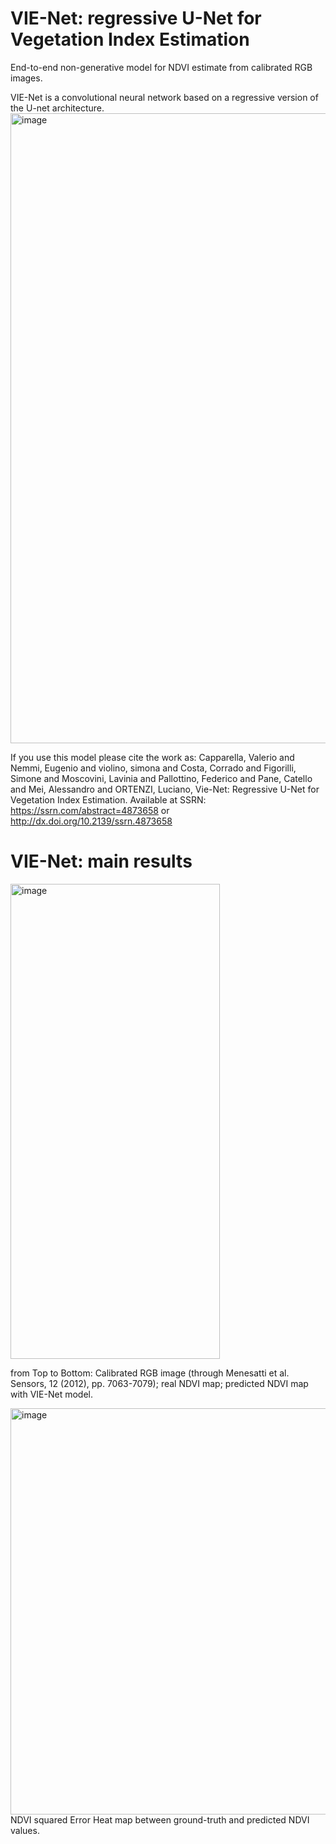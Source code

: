 # VIE-Net: regressive U-Net for Vegetation Index Estimation
End-to-end non-generative model for NDVI estimate from calibrated RGB images. 

VIE-Net is a convolutional neural network based on a regressive version of the U-net architecture. 
<img width="1572" height="1008" alt="image" src="https://github.com/user-attachments/assets/9cebc83c-9eee-47c9-9ab5-4c1d083b1a7d" />


If you use this model please cite the work as: 
Capparella, Valerio and Nemmi, Eugenio and violino, simona and Costa, Corrado and Figorilli, Simone and Moscovini, Lavinia and Pallottino, Federico and Pane, Catello and Mei, Alessandro and ORTENZI, Luciano, Vie-Net: Regressive U-Net for Vegetation Index Estimation. Available at SSRN: https://ssrn.com/abstract=4873658 or http://dx.doi.org/10.2139/ssrn.4873658

# VIE-Net: main results

<img width="335" height="760" alt="image" src="https://github.com/user-attachments/assets/b8b8a4ef-35e0-4134-b823-b0890a197294" />

from Top to Bottom: Calibrated RGB image (through Menesatti et al. Sensors, 12 (2012), pp. 7063-7079); real NDVI map; predicted NDVI map with VIE-Net model.

<img width="924" height="650" alt="image" src="https://github.com/user-attachments/assets/5fdc4e80-c978-4e7b-86d4-231b08439363" />
NDVI squared Error Heat map between ground-truth and predicted NDVI values.
